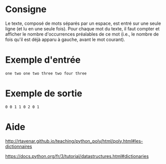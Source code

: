 # Consigne

Le texte, composé de mots séparés par un espace, est entré sur une seule ligne (et lu en une seule fois). Pour chaque mot du texte, il faut compter et afficher le nombre d'occurrences préalables de ce mot (i.e.,  le nombre de fois qu'il est déjà apparu à gauche, avant le mot courant).

# Exemple d'entrée

```
one two one two three two four three
```

# Exemple de sortie

```
0 0 1 1 0 2 0 1
```

# Aide

http://rtavenar.github.io/teaching/python_poly/html/poly.html#les-dictionnaires

https://docs.python.org/fr/3/tutorial/datastructures.html#dictionaries